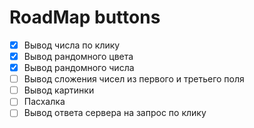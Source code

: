 # RoadMap buttons
- [X] Вывод числа по клику
- [X] Вывод рандомного цвета 
- [X] Вывод рандомного числа
- [ ] Вывод сложения чисел из первого и третьего поля
- [ ] Вывод картинки
- [ ] Пасхалка
- [ ] Вывод ответа сервера на запрос по клику
